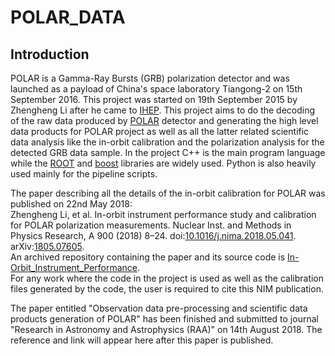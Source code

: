 # POLAR_DATA

## Introduction 

POLAR is a Gamma-Ray Bursts (GRB) polarization detector and was launched as a payload of China's space laboratory Tiangong-2 on 15th September 2016.
This project was started on 19th September 2015 by Zhengheng Li after he came to [IHEP](http://english.ihep.cas.cn). This project aims to do the decoding of the raw data produced by [POLAR](http://polar.ihep.ac.cn/en) detector and generating the high level data products for POLAR project as well as all the latter related scientific data analysis like the in-orbit calibration and the polarization analysis for the detected GRB data sample. In the project C++ is the main program language while the [ROOT](https://root.cern.ch) and [boost](https://www.boost.org) libraries are widely used. Python is also heavily used mainly for the pipeline scripts.

The paper describing all the details of the in-orbit calibration for POLAR was published on 22nd May 2018:  
Zhengheng Li, et al. In-orbit instrument performance study and calibration for POLAR polarization measurements. Nuclear Inst. and Methods in Physics Research, A 900 (2018) 8–24. doi:[10.1016/j.nima.2018.05.041](https://doi.org/10.1016/j.nima.2018.05.041). arXiv:[1805.07605](https://arxiv.org/abs/1805.07605).  
An archived repository containing the paper and its source code is [In-Orbit_Instrument_Performance](https://github.com/ZhenghengLi/In-Orbit_Instrument_Performance).  
For any work where the code in the project is used as well as the calibration files generated by the code, the user is required to cite this NIM publication.

The paper entitled "Observation data pre-processing and scientific data products generation of POLAR" has been finished and submitted to journal "Research in Astronomy and Astrophysics (RAA)" on 14th August 2018. The reference and link will appear here after this paper is published.

